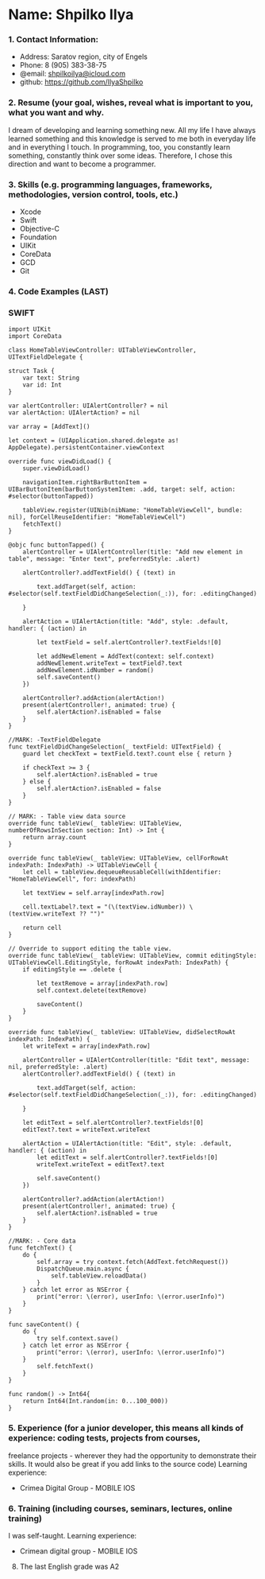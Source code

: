 # Name: Shpilko Ilya

### 1. Contact Information:
- Address: Saratov region, city of Engels
- Phone: 8 (905) 383-38-75
- @email: shpilkoilya@icloud.com
- github: https://github.com/IlyaShpilko

### 2. Resume (your goal, wishes, reveal what is important to you, what you want and why.

I dream of developing and learning something new. All my life I have always learned something and this knowledge is served to me both in everyday life and in everything I touch. In programming, too, you constantly learn something, constantly think over some ideas. Therefore, I chose this direction and want to become a programmer.

### 3. Skills (e.g. programming languages, frameworks, methodologies, version control, tools, etc.)

- Xcode
- Swift
- Objective-C
- Foundation
- UIKit
- CoreData
- GCD
- Git

### 4. Code Examples (LAST)
### SWIFT
    import UIKit
    import CoreData

    class HomeTableViewController: UITableViewController, UITextFieldDelegate {
    
    struct Task {
        var text: String
        var id: Int
    }
    
    var alertController: UIAlertController? = nil
    var alertAction: UIAlertAction? = nil
    
    var array = [AddText]()
    
    let context = (UIApplication.shared.delegate as! AppDelegate).persistentContainer.viewContext

    override func viewDidLoad() {
        super.viewDidLoad()
        
        navigationItem.rightBarButtonItem = UIBarButtonItem(barButtonSystemItem: .add, target: self, action: #selector(buttonTapped))
        
        tableView.register(UINib(nibName: "HomeTableViewCell", bundle: nil), forCellReuseIdentifier: "HomeTableViewCell")
        fetchText()
    }
    
    @objc func buttonTapped() {
        alertController = UIAlertController(title: "Add new element in table", message: "Enter text", preferredStyle: .alert)
        
        alertController?.addTextField() { (text) in
            
            text.addTarget(self, action: #selector(self.textFieldDidChangeSelection(_:)), for: .editingChanged)
            
        }
        
        alertAction = UIAlertAction(title: "Add", style: .default, handler: { (action) in
            
            let textField = self.alertController?.textFields![0]
            
            let addNewElement = AddText(context: self.context)
            addNewElement.writeText = textField?.text
            addNewElement.idNumber = random()
            self.saveContent()
        })
        
        alertController?.addAction(alertAction!)
        present(alertController!, animated: true) {
            self.alertAction?.isEnabled = false
        }
    }
    
    //MARK: -TextFieldDelegate
    func textFieldDidChangeSelection(_ textField: UITextField) {
        guard let checkText = textField.text?.count else { return }
        
        if checkText >= 3 {
            self.alertAction?.isEnabled = true
        } else {
            self.alertAction?.isEnabled = false
        }
    }
    
    // MARK: - Table view data source
    override func tableView(_ tableView: UITableView, numberOfRowsInSection section: Int) -> Int {
        return array.count
    }
    
    override func tableView(_ tableView: UITableView, cellForRowAt indexPath: IndexPath) -> UITableViewCell {
        let cell = tableView.dequeueReusableCell(withIdentifier: "HomeTableViewCell", for: indexPath)
        
        let textView = self.array[indexPath.row]
        
        cell.textLabel?.text = "(\(textView.idNumber)) \(textView.writeText ?? "")"
        
        return cell
    }
    
    // Override to support editing the table view.
    override func tableView(_ tableView: UITableView, commit editingStyle: UITableViewCell.EditingStyle, forRowAt indexPath: IndexPath) {
        if editingStyle == .delete {
            
            let textRemove = array[indexPath.row]
            self.context.delete(textRemove)
            
            saveContent()
        }
    }
    
    override func tableView(_ tableView: UITableView, didSelectRowAt indexPath: IndexPath) {
        let writeText = array[indexPath.row]
        
        alertController = UIAlertController(title: "Edit text", message: nil, preferredStyle: .alert)
        alertController?.addTextField() { (text) in
            
            text.addTarget(self, action: #selector(self.textFieldDidChangeSelection(_:)), for: .editingChanged)
            
        }
        
        let editText = self.alertController?.textFields![0]
        editText?.text = writeText.writeText
        
        alertAction = UIAlertAction(title: "Edit", style: .default, handler: { (action) in
            let editText = self.alertController?.textFields![0]
            writeText.writeText = editText?.text
            
            self.saveContent()
        })
        
        alertController?.addAction(alertAction!)
        present(alertController!, animated: true) {
            self.alertAction?.isEnabled = true
        }
    }
    
    //MARK: - Core data
    func fetchText() {
        do {
            self.array = try context.fetch(AddText.fetchRequest())
            DispatchQueue.main.async {
                self.tableView.reloadData()
            }
        } catch let error as NSError {
            print("error: \(error), userInfo: \(error.userInfo)")
        }
    }
    
    func saveContent() {
        do {
            try self.context.save()
        } catch let error as NSError {
            print("error: \(error), userInfo: \(error.userInfo)")
        }
            self.fetchText()
        }
    }

    func random() -> Int64{
        return Int64(Int.random(in: 0...100_000))
    }

### 5. Experience (for a junior developer, this means all kinds of experience: coding tests, projects from courses,
freelance projects - wherever they had the opportunity to demonstrate their skills.
It would also be great if you add links to the source code)
Learning experience:
- Crimea Digital Group - MOBILE IOS

### 6. Training (including courses, seminars, lectures, online training)
I was self-taught. Learning experience:
- Crimean digital group - MOBILE IOS


8. The last English grade was A2
